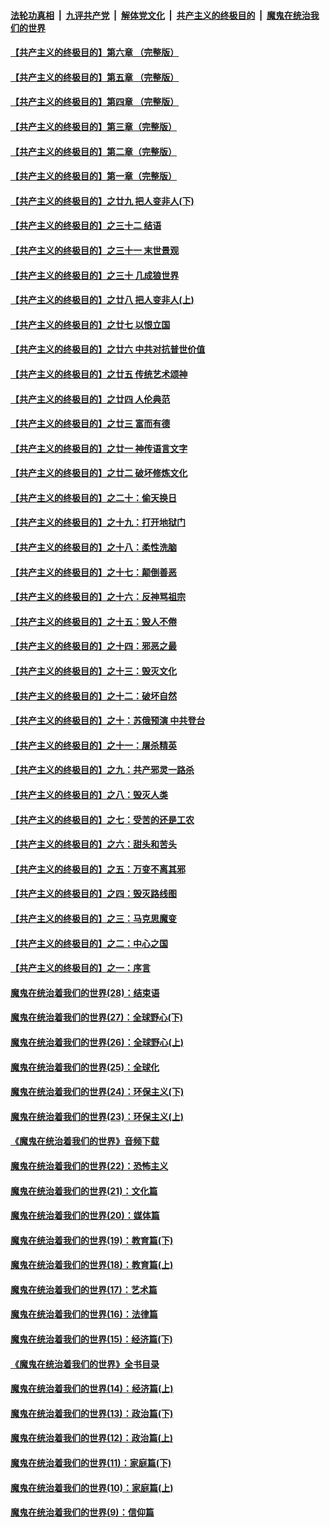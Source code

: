 ####  [法轮功真相](../../../../basic/blob/master/README.md?t=03152114) &nbsp;|&nbsp; [九评共产党](../../../../9ping.md/blob/master/README.md?t=03152114) &nbsp;|&nbsp; [解体党文化](../../../../jtdwh.md/blob/master/README.md?t=03152114)  &nbsp;|&nbsp; [共产主义的终极目的](../../../../gczydzjmd.md/blob/master/README.md?t=03152114) &nbsp;|&nbsp; [魔鬼在统治我们的世界](../../../../mgztzwmdsj.md/blob/master/README.md?t=03152114) 

#### [【共产主义的终极目的】第六章 （完整版）](../pages/nsc422/n11428913.md?t=03152114) 

#### [【共产主义的终极目的】第五章 （完整版）](../pages/nsc422/n11428912.md?t=03152114) 

#### [【共产主义的终极目的】第四章 （完整版）](../pages/nsc422/n11428907.md?t=03152114) 

#### [【共产主义的终极目的】第三章（完整版）](../pages/nsc422/n11428848.md?t=03152114) 

#### [【共产主义的终极目的】第二章（完整版）](../pages/nsc422/n11428831.md?t=03152114) 

#### [【共产主义的终极目的】第一章（完整版）](../pages/nsc422/n11417651.md?t=03152114) 

#### [【共产主义的终极目的】之廿九 把人变非人(下)](../pages/nsc422/n11344140.md?t=03152114) 

#### [【共产主义的终极目的】之三十二 结语](../pages/nsc422/n11360535.md?t=03152114) 

#### [【共产主义的终极目的】之三十一 末世景观](../pages/nsc422/n11351129.md?t=03152114) 

#### [【共产主义的终极目的】之三十 几成狼世界](../pages/nsc422/n11348280.md?t=03152114) 

#### [【共产主义的终极目的】之廿八 把人变非人(上)](../pages/nsc422/n11340492.md?t=03152114) 

#### [【共产主义的终极目的】之廿七 以恨立国](../pages/nsc422/n11336944.md?t=03152114) 

#### [【共产主义的终极目的】之廿六 中共对抗普世价值](../pages/nsc422/n11324785.md?t=03152114) 

#### [【共产主义的终极目的】之廿五 传统艺术颂神](../pages/nsc422/n11296396.md?t=03152114) 

#### [【共产主义的终极目的】之廿四 人伦典范](../pages/nsc422/n11296397.md?t=03152114) 

#### [【共产主义的终极目的】之廿三 富而有德](../pages/nsc422/n11283598.md?t=03152114) 

#### [【共产主义的终极目的】之廿一 神传语言文字](../pages/nsc422/n11263265.md?t=03152114) 

#### [【共产主义的终极目的】之廿二 破坏修炼文化](../pages/nsc422/n11245728.md?t=03152114) 

#### [【共产主义的终极目的】之二十：偷天换日](../pages/nsc422/n11238846.md?t=03152114) 

#### [【共产主义的终极目的】之十九：打开地狱门](../pages/nsc422/n11206376.md?t=03152114) 

#### [【共产主义的终极目的】之十八：柔性洗脑](../pages/nsc422/n11199994.md?t=03152114) 

#### [【共产主义的终极目的】之十七：颠倒善恶](../pages/nsc422/n11179782.md?t=03152114) 

#### [【共产主义的终极目的】之十六：反神骂祖宗](../pages/nsc422/n11166798.md?t=03152114) 

#### [【共产主义的终极目的】之十五：毁人不倦](../pages/nsc422/n11166792.md?t=03152114) 

#### [【共产主义的终极目的】之十四：邪恶之最](../pages/nsc422/n11150249.md?t=03152114) 

#### [【共产主义的终极目的】之十三：毁灭文化](../pages/nsc422/n11135227.md?t=03152114) 

#### [【共产主义的终极目的】之十二：破坏自然](../pages/nsc422/n11135214.md?t=03152114) 

#### [【共产主义的终极目的】之十：苏俄预演 中共登台](../pages/nsc422/n11118424.md?t=03152114) 

#### [【共产主义的终极目的】之十一：屠杀精英](../pages/nsc422/n11118442.md?t=03152114) 

#### [【共产主义的终极目的】之九：共产邪灵一路杀](../pages/nsc422/n11114139.md?t=03152114) 

#### [【共产主义的终极目的】之八：毁灭人类](../pages/nsc422/n11108503.md?t=03152114) 

#### [【共产主义的终极目的】之七：受苦的还是工农](../pages/nsc422/n11101809.md?t=03152114) 

#### [【共产主义的终极目的】之六：甜头和苦头](../pages/nsc422/n11096971.md?t=03152114) 

#### [【共产主义的终极目的】之五：万变不离其邪](../pages/nsc422/n11091285.md?t=03152114) 

#### [【共产主义的终极目的】之四：毁灭路线图](../pages/nsc422/n11086284.md?t=03152114) 

#### [【共产主义的终极目的】之三：马克思魔变](../pages/nsc422/n11061941.md?t=03152114) 

#### [【共产主义的终极目的】之二：中心之国](../pages/nsc422/n11047728.md?t=03152114) 

#### [【共产主义的终极目的】之一：序言](../pages/nsc422/n11086077.md?t=03152114) 

#### [魔鬼在统治着我们的世界(28)：结束语](../pages/nsc422/n10936246.md?t=03152114) 

#### [魔鬼在统治着我们的世界(27)：全球野心(下)](../pages/nsc422/n10928319.md?t=03152114) 

#### [魔鬼在统治着我们的世界(26)：全球野心(上)](../pages/nsc422/n10900318.md?t=03152114) 

#### [魔鬼在统治着我们的世界(25)：全球化](../pages/nsc422/n10788205.md?t=03152114) 

#### [魔鬼在统治着我们的世界(24)：环保主义(下)](../pages/nsc422/n10695307.md?t=03152114) 

#### [魔鬼在统治着我们的世界(23)：环保主义(上)](../pages/nsc422/n10688613.md?t=03152114) 

#### [《魔鬼在统治着我们的世界》音频下载](../pages/nsc422/n10635553.md?t=03152114) 

#### [魔鬼在统治着我们的世界(22)：恐怖主义](../pages/nsc422/n10614727.md?t=03152114) 

#### [魔鬼在统治着我们的世界(21)：文化篇](../pages/nsc422/n10597706.md?t=03152114) 

#### [魔鬼在统治着我们的世界(20)：媒体篇](../pages/nsc422/n10586579.md?t=03152114) 

#### [魔鬼在统治着我们的世界(19)：教育篇(下)](../pages/nsc422/n10564808.md?t=03152114) 

#### [魔鬼在统治着我们的世界(18)：教育篇(上)](../pages/nsc422/n10526970.md?t=03152114) 

#### [魔鬼在统治着我们的世界(17)：艺术篇](../pages/nsc422/n10499093.md?t=03152114) 

#### [魔鬼在统治着我们的世界(16)：法律篇](../pages/nsc422/n10485969.md?t=03152114) 

#### [魔鬼在统治着我们的世界(15)：经济篇(下)](../pages/nsc422/n10469975.md?t=03152114) 

#### [《魔鬼在统治着我们的世界》全书目录](../pages/nsc422/n10464261.md?t=03152114) 

#### [魔鬼在统治着我们的世界(14)：经济篇(上)](../pages/nsc422/n10457370.md?t=03152114) 

#### [魔鬼在统治着我们的世界(13)：政治篇(下)](../pages/nsc422/n10448270.md?t=03152114) 

#### [魔鬼在统治着我们的世界(12)：政治篇(上)](../pages/nsc422/n10444576.md?t=03152114) 

#### [魔鬼在统治着我们的世界(11)：家庭篇(下)](../pages/nsc422/n10440961.md?t=03152114) 

#### [魔鬼在统治着我们的世界(10)：家庭篇(上)](../pages/nsc422/n10435448.md?t=03152114) 

#### [魔鬼在统治着我们的世界(9)：信仰篇](../pages/nsc422/n10432159.md?t=03152114) 

